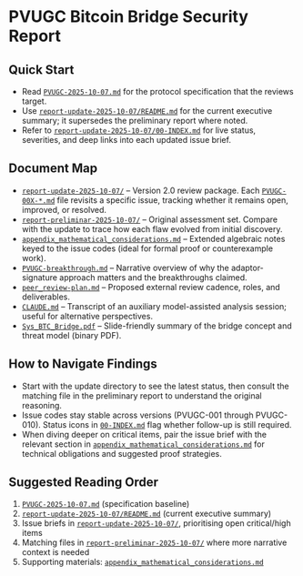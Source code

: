 # PVUGC Bitcoin Bridge Security Report

## Quick Start
- Read [`PVUGC-2025-10-07.md`](PVUGC-2025-10-07.md) for the protocol specification that the reviews target.
- Use [`report-update-2025-10-07/README.md`](report-update-2025-10-07/README.md) for the current executive summary; it supersedes the preliminary report where noted.
- Refer to [`report-update-2025-10-07/00-INDEX.md`](report-update-2025-10-07/00-INDEX.md) for live status, severities, and deep links into each updated issue brief.

## Document Map
- [`report-update-2025-10-07/`](report-update-2025-10-07) – Version 2.0 review package. Each [`PVUGC-00X-*.md`](report-update-2025-10-07) file revisits a specific issue, tracking whether it remains open, improved, or resolved.
- [`report-preliminar-2025-10-07/`](report-preliminar-2025-10-07) – Original assessment set. Compare with the update to trace how each flaw evolved from initial discovery.
- [`appendix_mathematical_considerations.md`](appendix_mathematical_considerations.md) – Extended algebraic notes keyed to the issue codes (ideal for formal proof or counterexample work).
- [`PVUGC-breakthrough.md`](PVUGC-breakthrough.md) – Narrative overview of why the adaptor-signature approach matters and the breakthroughs claimed.
- [`peer_review-plan.md`](peer_review-plan.md) – Proposed external review cadence, roles, and deliverables.
- [`CLAUDE.md`](CLAUDE.md) – Transcript of an auxiliary model-assisted analysis session; useful for alternative perspectives.
- [`Sys_BTC_Bridge.pdf`](Sys_BTC_Bridge.pdf) – Slide-friendly summary of the bridge concept and threat model (binary PDF).

## How to Navigate Findings
- Start with the update directory to see the latest status, then consult the matching file in the preliminary report to understand the original reasoning.
- Issue codes stay stable across versions (PVUGC-001 through PVUGC-010). Status icons in [`00-INDEX.md`](report-update-2025-10-07/00-INDEX.md) flag whether follow-up is still required.
- When diving deeper on critical items, pair the issue brief with the relevant section in [`appendix_mathematical_considerations.md`](appendix_mathematical_considerations.md) for technical obligations and suggested proof strategies.

## Suggested Reading Order
1. [`PVUGC-2025-10-07.md`](PVUGC-2025-10-07.md) (specification baseline)
2. [`report-update-2025-10-07/README.md`](report-update-2025-10-07/README.md) (current executive summary)
3. Issue briefs in [`report-update-2025-10-07/`](report-update-2025-10-07), prioritising open critical/high items
4. Matching files in [`report-preliminar-2025-10-07/`](report-preliminar-2025-10-07) where more narrative context is needed
5. Supporting materials: [`appendix_mathematical_considerations.md`](appendix_mathematical_considerations.md)

